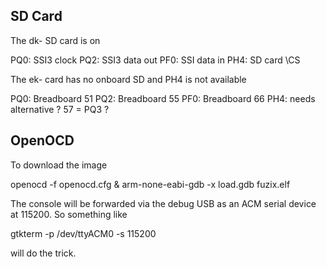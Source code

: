 ## SD Card

The dk- SD card is on

PQ0: SSI3 clock
PQ2: SSI3 data out
PF0: SSI data in
PH4: SD card \CS

The ek- card has no onboard SD and PH4 is not available

PQ0: Breadboard 51
PQ2: Breadboard 55
PF0: Breadboard 66
PH4: needs alternative ?   57 = PQ3 ?

## OpenOCD

To download the image

openocd -f openocd.cfg &
arm-none-eabi-gdb -x load.gdb fuzix.elf

The console will be forwarded via the debug USB as an ACM serial device at
115200. So something like

gtkterm -p /dev/ttyACM0 -s 115200

will do the trick.

